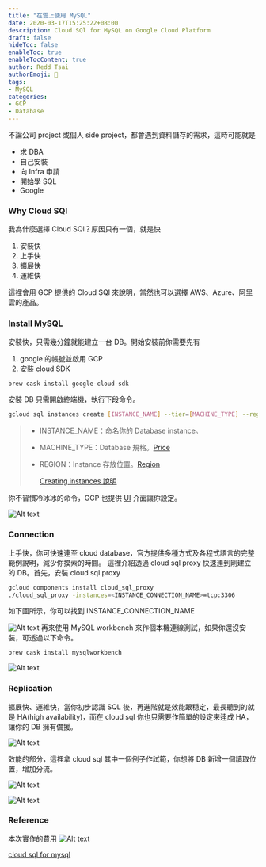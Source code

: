 ```yaml
---
title: "在雲上使用 MySQL"
date: 2020-03-17T15:25:22+08:00
description: Cloud SQl for MySQL on Google Cloud Platform
draft: false
hideToc: false
enableToc: true
enableTocContent: true
author: Redd Tsai
authorEmoji: 🐔
tags:
- MySQL
categories:
- GCP
- Database
---
```


不論公司 project 或個人 side project，都會遇到資料儲存的需求，這時可能就是
- 求 DBA
- 自己安裝
- 向 Infra 申請
- 開始學 SQL
- Google

### Why Cloud SQl

我為什麼選擇 Cloud SQl？原因只有一個，就是快
1. 安裝快
2. 上手快
3. 擴展快
4. 運維快

這裡會用 GCP 提供的 Cloud SQl 來說明，當然也可以選擇 AWS、Azure、阿里雲的產品。

### Install MySQL

安裝快，只需幾分鐘就能建立一台 DB。開始安裝前你需要先有 
1. google 的帳號並啟用 GCP
2. 安裝 cloud SDK
``` bash
brew cask install google-cloud-sdk
```
安裝 DB 只需開啟終端機，執行下段命令。
``` bash
gcloud sql instances create [INSTANCE_NAME] --tier=[MACHINE_TYPE] --region=[REGION]
```

> - INSTANCE_NAME：命名你的 Database instance。
> - MACHINE_TYPE：Database 規格。[Price](https://cloud.google.com/sql/pricing#2nd-gen-pricing)
> - REGION：Instance 存放位置。[Region](https://cloud.google.com/sql/docs/mysql/instance-settings#region-values)
>  
>   [Creating instances 說明](https://cloud.google.com/sql/docs/mysql/create-instance)

你不習慣冷冰冰的命令，GCP 也提供 [UI](https://console.cloud.google.com) 介面讓你設定。

![Alt text](/images/createMysqlInstance.png)

### Connection

上手快，你可快速連至 cloud database，官方提供多種方式及各程式語言的完整範例說明，減少你摸索的時間。
這裡介紹透過 cloud sql proxy 快速連到剛建立的 DB。首先，安裝 cloud sql proxy
``` bash
gcloud components install cloud_sql_proxy
./cloud_sql_proxy -instances=<INSTANCE_CONNECTION_NAME>=tcp:3306
```
如下圖所示，你可以找到 INSTANCE_CONNECTION_NAME

![Alt text](/images/mysqlInstance.png)
再來使用 MySQL workbench 來作個本機連線測試，如果你還沒安裝，可透過以下命令。
``` bash
brew cask install mysqlworkbench
```

![Alt text](/images/workbench.png)

### Replication

擴展快、運維快，當你初步認識 SQL 後，再進階就是效能跟穏定，最長聽到的就是 HA(high availability)，而在 cloud sql 你也只需要作簡單的設定來逹成 HA，讓你的 DB 擁有備援。

![Alt text](/images/mysqlInstanceHA.png)

效能的部分，這裡拿 cloud sql 其中一個例子作試範，你想將 DB 新增一個讀取位置，增加分流。

![Alt text](/images/mysqlInstanceRead1.png)

![Alt text](/images/mysqlInstanceRead2.png)

### Reference

本次實作的費用
![Alt text](/images/mysqlInstancePrice.png)

[cloud sql for mysql](https://cloud.google.com/sql/docs/mysql)